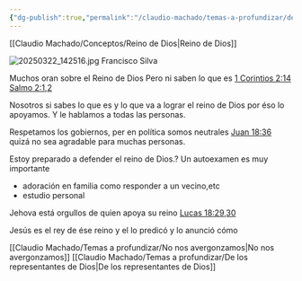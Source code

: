 ```yaml
---
{"dg-publish":true,"permalink":"/claudio-machado/temas-a-profundizar/del-reino-de-dios/"}
---
```


[[Claudio Machado/Conceptos/Reino de Dios\|Reino de Dios]]

![20250322_142516.jpg](/img/user/Personal/Im%C3%A1genes/20250322_142516.jpg)
Francisco Silva 

Muchos oran sobre el Reino de Dios Pero ni saben lo que es 
[1 Corintios 2:14](https://wol.jw.org/es/wol/b/r4/lp-s/nwtsty/46/2#v=46:2:14) [Salmo 2:1,2](https://wol.jw.org/es/wol/b/r4/lp-s/nwtsty/19/2#v=19:2:1-19:2:2) 

Nosotros si sabes lo que es y lo que va a lograr el reino de Dios por éso lo apoyamos. Y le hablamos a todas las personas.

Respetamos los gobiernos, per en política somos neutrales [Juan 18:36](https://wol.jw.org/es/wol/b/r4/lp-s/nwtsty/43/18#v=43:18:36) quizá no sea agradable para muchas personas.

Estoy preparado a defender el reino de Dios.? Un autoexamen es muy importante 
- adoración en familia como responder a un vecino,etc
- estudio personal 

Jehova está orgullos de quien apoya su reino [Lucas 18:29,30](https://wol.jw.org/es/wol/b/r4/lp-s/nwtsty/42/18#v=42:18:29-42:18:30)

Jesús es el rey de ése reino y el lo predicó y lo anunció cómo




[[Claudio Machado/Temas a profundizar/No nos avergonzamos\|No nos avergonzamos]]
[[Claudio Machado/Temas a profundizar/De los representantes de Dios\|De los representantes de Dios]]